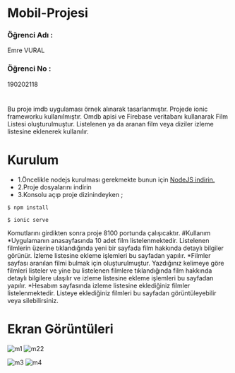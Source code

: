# Mobil-Projesi

### Öğrenci Adı :
Emre VURAL

### Öğrenci No :
190202118
#
Bu proje imdb uygulaması örnek alınarak tasarlanmıştır. Projede ionic frameworku kullanılmıştır.
Omdb apisi ve Firebase veritabanı kullanarak Film Listesi oluşturulmuştur. Listelenen ya da aranan film veya diziler izleme listesine eklenerek kullanılır. 
# Kurulum
* 1.Öncelikle nodejs kurulması gerekmekte bunun için [NodeJS indirin.](https://nodejs.org/en/) 
* 2.Proje dosyalarını indirin
* 3.Konsolu açıp proje dizinindeyken ;
<pre><code>$ npm install </code></pre>
<pre><code>$ ionic serve </code></pre>
Komutlarını girdikten sonra proje 8100 portunda çalışıcaktır.
#Kullanım
*Uygulamanın anasayfasında 10 adet film listelenmektedir. Listelenen filmlerin üzerine tıklandığında yeni bir sayfada film hakkında detaylı bilgiler görünür. İzleme listesine ekleme işlemleri bu sayfadan yapılır.
*Filmler sayfası aranılan filmi bulmak için oluşturulmuştur. Yazdığınız kelimeye göre filmleri listeler ve yine bu listelenen filmlere tıklandığında film hakkında detaylı bilgilere ulaşılır ve izleme listesine ekleme işlemleri bu sayfadan yapılır.
*Hesabım sayfasında izleme listesine eklediğiniz filmler listelenmektedir. Listeye eklediğiniz filmleri bu sayfadan görüntüleyebilir veya silebilirsiniz.

# Ekran Görüntüleri
![m1](https://user-images.githubusercontent.com/38285946/104811699-660f5780-580e-11eb-8042-b21de6f86096.jpg) 
![m22](https://user-images.githubusercontent.com/38285946/104811794-12e9d480-580f-11eb-9d47-935cf8e437e8.jpg)


![m3](https://user-images.githubusercontent.com/38285946/104811808-22691d80-580f-11eb-835d-af060f1359bb.jpg)
![m4](https://user-images.githubusercontent.com/38285946/104811810-28f79500-580f-11eb-97f6-3507ae4ad8b5.jpg)
